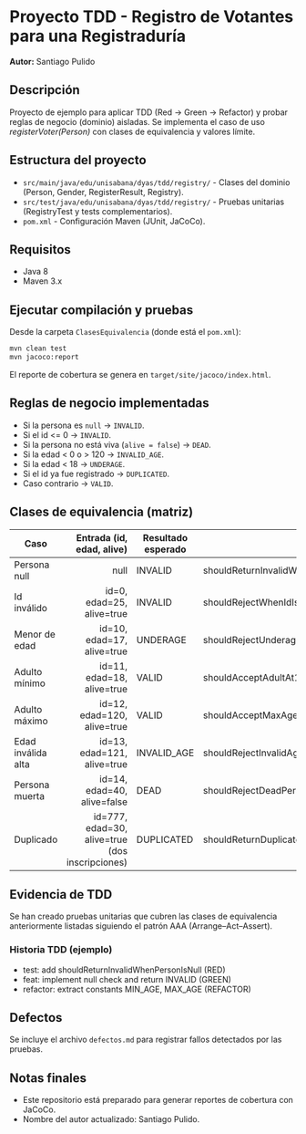 # Proyecto TDD - Registro de Votantes para una Registraduría

**Autor:** Santiago Pulido

## Descripción
Proyecto de ejemplo para aplicar TDD (Red → Green → Refactor) y probar reglas de negocio (dominio) aisladas. 
Se implementa el caso de uso *registerVoter(Person)* con clases de equivalencia y valores límite.

## Estructura del proyecto
- `src/main/java/edu/unisabana/dyas/tdd/registry/` - Clases del dominio (Person, Gender, RegisterResult, Registry).
- `src/test/java/edu/unisabana/dyas/tdd/registry/` - Pruebas unitarias (RegistryTest y tests complementarios).
- `pom.xml` - Configuración Maven (JUnit, JaCoCo).

## Requisitos
- Java 8
- Maven 3.x

## Ejecutar compilación y pruebas
Desde la carpeta `ClasesEquivalencia` (donde está el `pom.xml`):

```bash
mvn clean test
mvn jacoco:report
```

El reporte de cobertura se genera en `target/site/jacoco/index.html`.

## Reglas de negocio implementadas
- Si la persona es `null` → `INVALID`.
- Si el id <= 0 → `INVALID`.
- Si la persona no está viva (`alive = false`) → `DEAD`.
- Si la edad < 0 o > 120 → `INVALID_AGE`.
- Si la edad < 18 → `UNDERAGE`.
- Si el id ya fue registrado → `DUPLICATED`.
- Caso contrario → `VALID`.

## Clases de equivalencia (matriz)
| Caso | Entrada (id, edad, alive) | Resultado esperado | Test |
|---|---:|---|---|
| Persona null | null | INVALID | shouldReturnInvalidWhenPersonIsNull |
| Id inválido | id=0, edad=25, alive=true | INVALID | shouldRejectWhenIdIsZeroOrNegative |
| Menor de edad | id=10, edad=17, alive=true | UNDERAGE | shouldRejectUnderageAt17 |
| Adulto mínimo | id=11, edad=18, alive=true | VALID | shouldAcceptAdultAt18 |
| Adulto máximo | id=12, edad=120, alive=true | VALID | shouldAcceptMaxAge120 |
| Edad inválida alta | id=13, edad=121, alive=true | INVALID_AGE | shouldRejectInvalidAgeOver120 |
| Persona muerta | id=14, edad=40, alive=false | DEAD | shouldRejectDeadPerson |
| Duplicado | id=777, edad=30, alive=true (dos inscripciones) | DUPLICATED | shouldReturnDuplicatedWhenSameIdRegistered |

## Evidencia de TDD
Se han creado pruebas unitarias que cubren las clases de equivalencia anteriormente listadas siguiendo el patrón AAA (Arrange–Act–Assert).

### Historia TDD (ejemplo)
- test: add shouldReturnInvalidWhenPersonIsNull (RED)  
- feat: implement null check and return INVALID (GREEN)  
- refactor: extract constants MIN_AGE, MAX_AGE (REFACTOR)  

## Defectos
Se incluye el archivo `defectos.md` para registrar fallos detectados por las pruebas.

## Notas finales
- Este repositorio está preparado para generar reportes de cobertura con JaCoCo.  
- Nombre del autor actualizado: Santiago Pulido.
